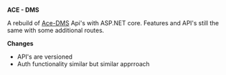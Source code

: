 **ACE - DMS**

A rebuild of [Ace-DMS](https://github.com/rhenshaw56/Ace-DMS) Api's with ASP.NET core. Features and API's still the same with some additional routes.

**Changes**
- API's are versioned
- Auth functionality similar but similar apprroach


